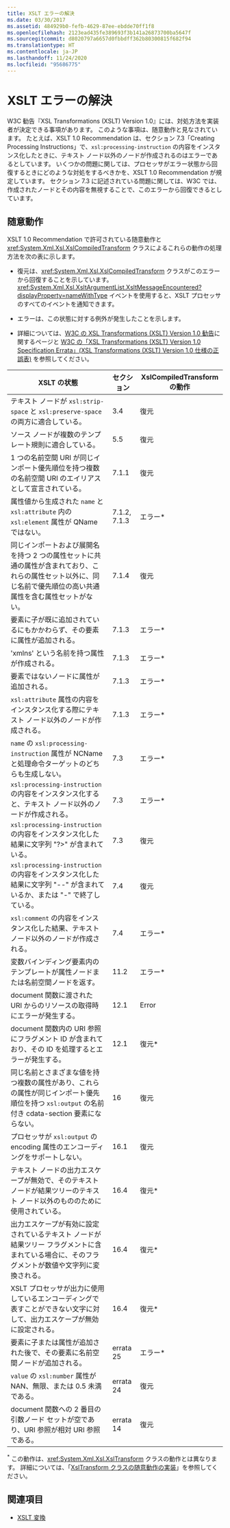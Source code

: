 ```yaml
---
title: XSLT エラーの解決
ms.date: 03/30/2017
ms.assetid: 484929b0-fefb-4629-87ee-ebdde70ff1f8
ms.openlocfilehash: 2123ead435fe389693f3b141a26873700ba5647f
ms.sourcegitcommit: d8020797a6657d0fbbdff362b80300815f682f94
ms.translationtype: HT
ms.contentlocale: ja-JP
ms.lasthandoff: 11/24/2020
ms.locfileid: "95686775"
---
```

# <a name="recoverable-xslt-errors"></a>XSLT エラーの解決

W3C 勧告『XSL Transformations (XSLT) Version 1.0』には、対処方法を実装者が決定できる事項があります。 このような事項は、随意動作と見なされています。 たとえば、XSLT 1.0 Recommendation は、セクション 7.3「Creating Processing Instructions」で、`xsl:processing-instruction` の内容をインスタンス化したときに、テキスト ノード以外のノードが作成されるのはエラーであるとしています。 いくつかの問題に関しては、プロセッサがエラー状態から回復するときにどのような対処をするべきかを、XSLT 1.0 Recommendation が規定しています。 セクション 7.3 に記述されている問題に関しては、W3C では、作成されたノードとその内容を無視することで、このエラーから回復できるとしています。  
  
## <a name="discretionary-behaviors"></a>随意動作  

 XSLT 1.0 Recommendation で許可されている随意動作と <xref:System.Xml.Xsl.XslCompiledTransform> クラスによるこれらの動作の処理方法を次の表に示します。  
  
- 復元は、<xref:System.Xml.Xsl.XslCompiledTransform> クラスがこのエラーから回復することを示しています。 <xref:System.Xml.Xsl.XsltArgumentList.XsltMessageEncountered?displayProperty=nameWithType> イベントを使用すると、XSLT プロセッサのすべてのイベントを通知できます。  
  
- エラーは、この状態に対する例外が発生したことを示します。  
  
- 詳細については、[W3C の XSL Transformations (XSLT) Version 1.0 勧告](https://www.w3.org/TR/xslt)に関するページと [W3C の「XSL Transformations (XSLT) Version 1.0 Specification Errata」(XSL Transformations (XSLT) Version 1.0 仕様の正誤表)](https://www.w3.org/1999/11/REC-xslt-19991116-errata/) を参照してください。  
  
|XSLT の状態|セクション|XslCompiledTransform の動作|  
|--------------------|-------------|-----------------------------------|  
|テキスト ノードが `xsl:strip-space` と `xsl:preserve-space` の両方に適合している。|3.4|復元|  
|ソース ノードが複数のテンプレート規則に適合している。|5.5|復元|  
|1 つの名前空間 URI が同じインポート優先順位を持つ複数の名前空間 URI のエイリアスとして宣言されている。|7.1.1|復元|  
|属性値から生成された `name` と `xsl:attribute` 内の `xsl:element` 属性が QName ではない。|7.1.2, 7.1.3|エラー*|  
|同じインポートおよび展開名を持つ 2 つの属性セットに共通の属性が含まれており、これらの属性セット以外に、同じ名前で優先順位の高い共通属性を含む属性セットがない。|7.1.4|復元|  
|要素に子が既に追加されているにもかかわらず、その要素に属性が追加される。|7.1.3|エラー*|  
|'xmlns' という名前を持つ属性が作成される。|7.1.3|エラー*|  
|要素ではないノードに属性が追加される。|7.1.3|エラー*|  
|`xsl:attribute` 属性の内容をインスタンス化する際にテキスト ノード以外のノードが作成される。|7.1.3|エラー*|  
|`name` の `xsl:processing-instruction` 属性が NCName と処理命令ターゲットのどちらも生成しない。|7.3|エラー*|  
|`xsl:processing-instruction` の内容をインスタンス化すると、テキスト ノード以外のノードが作成される。|7.3|エラー*|  
|`xsl:processing-instruction` の内容をインスタンス化した結果に文字列 "?&gt;" が含まれている。|7.3|復元|  
|`xsl:processing-instruction` の内容をインスタンス化した結果に文字列 "--" が含まれているか、または "-" で終了している。|7.4|復元|  
|`xsl:comment` の内容をインスタンス化した結果、テキスト ノード以外のノードが作成される。|7.4|エラー*|  
|変数バインディング要素内のテンプレートが属性ノードまたは名前空間ノードを返す。|11.2|エラー*|  
|document 関数に渡された URI からのリソースの取得時にエラーが発生する。|12.1|Error|  
|document 関数内の URI 参照にフラグメント ID が含まれており、その ID を処理するとエラーが発生する。|12.1|復元*|  
|同じ名前とさまざまな値を持つ複数の属性があり、これらの属性が同じインポート優先順位を持つ `xsl:output` の名前付き cdata-section 要素にならない。|16|復元|  
|プロセッサが `xsl:output` の encoding 属性のエンコーディングをサポートしない。|16.1|復元|  
|テキスト ノードの出力エスケープが無効で、そのテキスト ノードが結果ツリーのテキスト ノード以外のもののために使用されている。|16.4|復元*|  
|出力エスケープが有効に設定されているテキスト ノードが結果ツリー フラグメントに含まれている場合に、そのフラグメントが数値や文字列に変換される。|16.4|復元*|  
|XSLT プロセッサが出力に使用しているエンコーディングで表すことができない文字に対して、出力エスケープが無効に設定される。|16.4|復元*|  
|要素に子または属性が追加された後で、その要素に名前空間ノードが追加される。|errata 25|エラー*|  
|`value` の `xsl:number` 属性が NAN、無限、または 0.5 未満である。|errata 24|復元|  
|document 関数への 2 番目の引数ノード セットが空であり、URI 参照が相対 URI 参照である。|errata 14|復元|  
  
 <sup>*</sup> この動作は、<xref:System.Xml.Xsl.XslTransform> クラスの動作とは異なります。 詳細については、「[XslTransform クラスの随意動作の実装](implementation-of-discretionary-behaviors-in-the-xsltransform-class.md)」を参照してください。  
  
## <a name="see-also"></a>関連項目

- [XSLT 変換](xslt-transformations.md)
